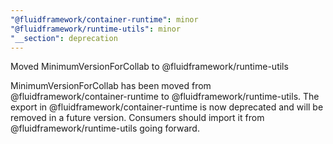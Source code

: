 ```yaml
---
"@fluidframework/container-runtime": minor
"@fluidframework/runtime-utils": minor
"__section": deprecation
---
```

Moved MinimumVersionForCollab to @fluidframework/runtime-utils

MinimumVersionForCollab has been moved from @fluidframework/container-runtime to @fluidframework/runtime-utils.
The export in @fluidframework/container-runtime is now deprecated and will be removed in a future version.
Consumers should import it from @fluidframework/runtime-utils going forward.

